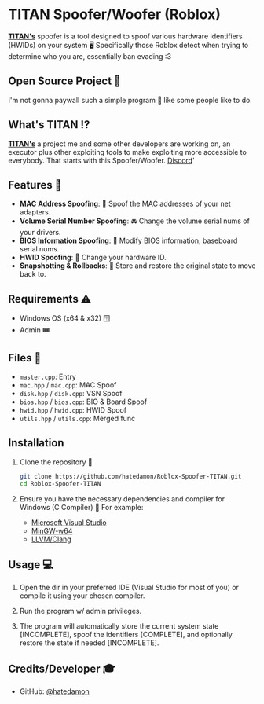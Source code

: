 # TITAN Spoofer/Woofer (Roblox)

**[TITAN's](https://discord.gg/ch6yngrRMz)** spoofer is a tool designed to spoof various hardware identifiers (HWIDs) on your system 🖥️ Specifically those Roblox detect when trying to determine who you are, essentially ban evading :3

## Open Source Project 🔭

I'm not gonna paywall such a simple program 🤦 like some people like to do.

## What's TITAN ⁉️

**[TITAN's](https://discord.gg/ch6yngrRMz)** a project me and some other developers are working on, an executor plus other exploiting tools to make exploiting more accessible to everybody. That starts with this Spoofer/Woofer. [Discord](https://discord.gg/ch6yngrRMz)'

## Features 💎

- **MAC Address Spoofing**: 🛜 Spoof the MAC addresses of your net adapters.
- **Volume Serial Number Spoofing**: 🚘 Change the volume serial nums of your drivers.
- **BIOS Information Spoofing**: 🔢 Modify BIOS information; baseboard serial nums.
- **HWID Spoofing**: 🪪 Change your hardware ID.
- **Snapshotting & Rollbacks**: 💫 Store and restore the original state to move back to.

## Requirements ⚠️

- Windows OS (x64 & x32) 🪟
- Admin 🎟️

## Files 📃

- `master.cpp`: Entry
- `mac.hpp` / `mac.cpp`: MAC Spoof
- `disk.hpp` / `disk.cpp`: VSN Spoof
- `bios.hpp` / `bios.cpp`: BIO & Board Spoof
- `hwid.hpp` / `hwid.cpp`: HWID Spoof
- `utils.hpp` / `utils.cpp`: Merged func

## Installation

1. Clone the repository 📂

    ```sh
    git clone https://github.com/hatedamon/Roblox-Spoofer-TITAN.git
    cd Roblox-Spoofer-TITAN
    ```

2. Ensure you have the necessary dependencies and compiler for Windows (C Compiler) 💽 For example:

    - [Microsoft Visual Studio](https://visualstudio.microsoft.com/vs/)
    - [MinGW-w64](http://mingw-w64.org/doku.php)
    - [LLVM/Clang](https://clang.llvm.org/)

## Usage 💻

1. Open the dir in your preferred IDE (Visual Studio for most of you) or compile it using your chosen compiler.

2. Run the program w/ admin privileges.

3. The program will automatically store the current system state [INCOMPLETE], spoof the identifiers [COMPLETE], and optionally restore the state if needed [INCOMPLETE].

## Credits/Developer 🎓

- GitHub: [@hatedamon](https://github.com/hatedamon)
